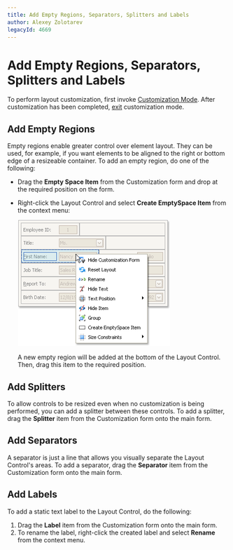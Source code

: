 ```yaml
---
title: Add Empty Regions, Separators, Splitters and Labels
author: Alexey Zolotarev
legacyId: 4669
---
```

# Add Empty Regions, Separators, Splitters and Labels
To perform layout customization, first invoke [Customization Mode](start-layout-customization.md). After customization has been completed, [exit](finish-layout-customization.md) customization mode.

## Add Empty Regions
Empty regions enable greater control over element layout. They can be used, for example, if you want elements to be aligned to the right or bottom edge of a resizeable container. To add an empty region, do one of the following:
* Drag the **Empty Space Item** from the Customization form and drop at the required position on the form.
* Right-click the Layout Control and select **Create EmptySpace Item** from the context menu:
	
	![EU_XtraLayout_LayoutControl_Item_ContextMenu](../../../images/img7640.png)
	
	A new empty region will be added at the bottom of the Layout Control. Then, drag this item to the required position.

## Add Splitters
To allow controls to be resized even when no customization is being performed, you can add a splitter between these controls. To add a splitter, drag the **Splitter** item from the Customization form onto the main form.

## Add Separators
A separator is just a line that allows you visually separate the Layout Control's areas. To add a separator, drag the **Separator** item from the Customization form onto the main form.

## Add Labels
To add a static text label to the Layout Control, do the following:
1. Drag the **Label** item from the Customization form onto the main form.
2. To rename the label, right-click the created label and select **Rename** from the context menu.